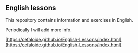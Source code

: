 ## English lessons

This repository contains information and exercises in English.

Periodically I will add more info.

[https://cefaloide.github.io/English-Lessons/index.html](https://cefaloide.github.io/English-Lessons/index.html)
